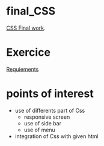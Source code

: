# final_CSS
[CSS Final work](https://pierreweets.github.io/final_CSS/index.html).

# Exercice
[Requiements](https://pierreweets.github.io/final_CSS/index.html)

# points of interest
* use of differents part of Css 
  * responsive screen
  * use of side bar
  * use of menu
* integration of Css with given html 
